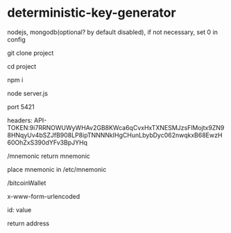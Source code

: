 # deterministic-key-generator

nodejs, mongodb(optional? by default disabled), if not necessary, set 0 in config

git clone project

cd project

npm i

node server.js

port 5421

headers:
API-TOKEN:9i7RRNOWUWyWHAv2GB8KWca6qCvxHxTXNESMJzsFlMojtx9ZN98HNqyUv4bSZJfB908LP8ipTNNNNkIHgCHunLbybDyc062nwqkxB68EwzH60OhZxS390dYFv3BpJYHq

/mnemonic return mnemonic

place mnemonic in /etc/mnemonic

/bitcoinWallet

x-www-form-urlencoded

id: value

return address
